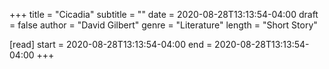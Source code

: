 +++
title = "Cicadia"
subtitle = ""
date = 2020-08-28T13:13:54-04:00
draft = false
author = "David Gilbert"
genre = "Literature"
length = "Short Story"

[read]
  start = 2020-08-28T13:13:54-04:00
  end = 2020-08-28T13:13:54-04:00
+++
